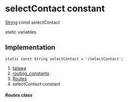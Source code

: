 
<div>

# selectContact constant

</div>


[String](https://api.flutter.dev/flutter/dart-core/String-class.html)
const selectContact



static variables.



## Implementation

``` language-dart
static const String selectContact = '/selectContact';
```







1.  [talawa](../../index.html)
2.  [routing_constants](../../constants_routing_constants/)
3.  [Routes](../../constants_routing_constants/Routes-class.html)
4.  selectContact constant

##### Routes class







